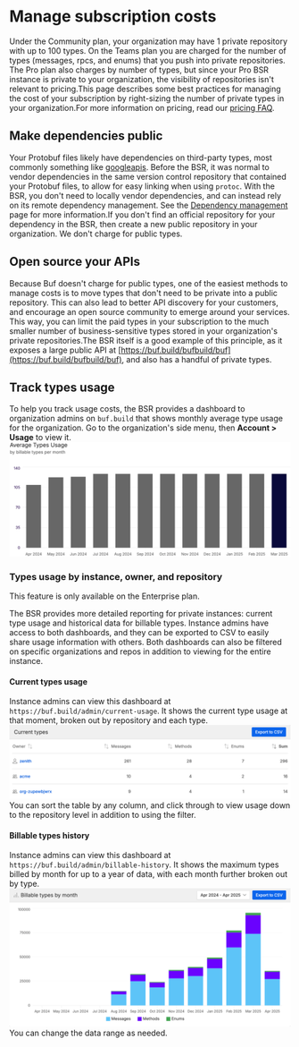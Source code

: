 # Manage subscription costs

Under the Community plan, your organization may have 1 private repository with up to 100 types. On the Teams plan you are charged for the number of types (messages, rpcs, and enums) that you push into private repositories. The Pro plan also charges by number of types, but since your Pro BSR instance is private to your organization, the visibility of repositories isn't relevant to pricing.This page describes some best practices for managing the cost of your subscription by right-sizing the number of private types in your organization.For more information on pricing, read our [pricing FAQ](../faq/).

## Make dependencies public

Your Protobuf files likely have dependencies on third-party types, most commonly something like [googleapis](https://buf.build/googleapis/googleapis). Before the BSR, it was normal to vendor dependencies in the same version control repository that contained your Protobuf files, to allow for easy linking when using `protoc`. With the BSR, you don't need to locally vendor dependencies, and can instead rely on its remote dependency management. See the [Dependency management](../../bsr/module/dependency-management/) page for more information.If you don't find an official repository for your dependency in the BSR, then create a new public repository in your organization. We don't charge for public types.

## Open source your APIs

Because Buf doesn't charge for public types, one of the easiest methods to manage costs is to move types that don't need to be private into a public repository. This can also lead to better API discovery for your customers, and encourage an open source community to emerge around your services. This way, you can limit the paid types in your subscription to the much smaller number of business-sensitive types stored in your organization's private repositories.The BSR itself is a good example of this principle, as it exposes a large public API at [https://buf.build/bufbuild/buf](https://buf.build/bufbuild/buf), and also has a handful of private types.

## Track types usage

To help you track usage costs, the BSR provides a dashboard to organization admins on `buf.build` that shows monthly average type usage for the organization. Go to the organization's side menu, then **Account > Usage** to view it.![Example dashboard](../../images/bsr/types-usage-public.png)

### Types usage by instance, owner, and repository

This feature is only available on the Enterprise plan.

The BSR provides more detailed reporting for private instances: current type usage and historical data for billable types. Instance admins have access to both dashboards, and they can be exported to CSV to easily share usage information with others. Both dashboards can also be filtered on specific organizations and repos in addition to viewing for the entire instance.

#### Current types usage

Instance admins can view this dashboard at `https://buf.build/admin/current-usage`. It shows the current type usage at that moment, broken out by repository and each type.![Example dashboard](../../images/bsr/types-usage-private-current.png)You can sort the table by any column, and click through to view usage down to the repository level in addition to using the filter.

#### Billable types history

Instance admins can view this dashboard at `https://buf.build/admin/billable-history`. It shows the maximum types billed by month for up to a year of data, with each month further broken out by type.![Example dashboard](../../images/bsr/types-usage-private-history.png)You can change the data range as needed.
